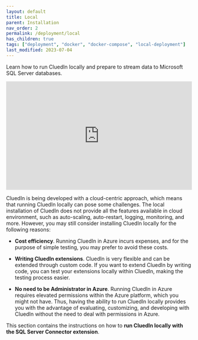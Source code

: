 ```yaml
---
layout: default
title: Local
parent: Installation
nav_order: 2
permalink: /deployment/local
has_children: true
tags: ["deployment", "docker", "docker-compose", "local-deployment"]
last_modified: 2023-07-04
---
```


Learn how to run CluedIn locally and prepare to stream data to Microsoft SQL Server databases.

<div style='padding:58.42% 0 0 0;position:relative;'>
<iframe src="https://player.vimeo.com/video/842179773?badge=0&amp;autopause=0&amp;player_id=0&amp;app_id=58479" frameborder="0" allow="autoplay; fullscreen; picture-in-picture" allowfullscreen style="position:absolute;top:0;left:0;width:100%;height:100%;" title="AMA_installation_overview_video_upd"></iframe>
</div>

CluedIn is being developed with a cloud-centric approach, which means that running CluedIn locally can pose some challenges. The local installation of CluedIn does not provide all the features available in cloud environment, such as auto-scaling, auto-restart, logging, monitoring, and more. However, you may still consider installing CluedIn locally for the following reasons:

- **Cost efficiency**. Running CluedIn in Azure incurs expenses, and for the purpose of simple testing, you may prefer to avoid these costs.

- **Writing CluedIn extensions**. CluedIn is very flexible and can be extended through custom code. If you want to extend CluedIn by writing code, you can test your extensions locally within CluedIn, making the testing process easier.

- **No need to be Administrator in Azure**. Running CluedIn in Azure requires elevated permissions within the Azure platform, which you might not have. Thus, having the ability to run CluedIn locally provides you with the advantage of evaluating, customizing, and developing with CluedIn without the need to deal with permissions in Azure.

This section contains the instructions on how to **run CluedIn locally with the SQL Server Connector extension**.